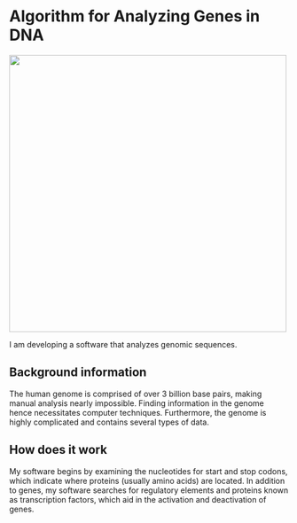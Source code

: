 # Algorithm for Analyzing Genes in DNA

<img src="https://user-images.githubusercontent.com/96280466/182701235-67ac54c0-2cc2-465d-9458-0a9bef98f439.png" width="500"/>

I am developing a software that analyzes genomic sequences. 
## Background information
The human genome is comprised of over 3 billion base pairs, making manual analysis nearly impossible. Finding information in the genome hence necessitates computer techniques. Furthermore, the genome is highly complicated and contains several types of data. 
## How does it work
My software begins by examining the nucleotides for start and stop codons, which indicate where proteins (usually amino acids) are located. In addition to genes, my software searches for regulatory elements and proteins known as transcription factors, which aid in the activation and deactivation of genes.
